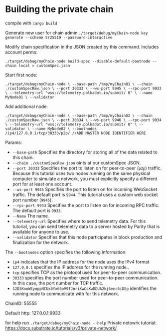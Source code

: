 # Building the private chain

compile with
`cargo build`

Generate new user for chain admin
`./target/debug/myChain-node key generate --scheme Sr25519 --password-interactive`

Modify chain specification in the JSON created by this command. Includes account perms:

`./target/debug/myChain-node build-spec --disable-default-bootnode --chain local > customSpec.json`


Start first node:

`./target/debug/myChain-node \
--base-path /tmp/myChain01 \
--chain ./customSpecRaw.json \
--port 30333 \
--ws-port 9945 \
--rpc-port 9933 \
--telemetry-url "wss://telemetry.polkadot.io/submit/ 0" \
--name MyNode01 \
--validator`


Add additional node:

`./target/debug/myChain-node \
--base-path /tmp/myChain02 \
--chain ./customSpecRaw.json \
--port 30334 \
--ws-port 9946 \
--rpc-port 9934 \
--telemetry-url "wss://telemetry.polkadot.io/submit/ 0" \
--validator \
--name MyNode02 \
--bootnodes /ip4/127.0.0.1/tcp/30333/p2p/ //ADD MASTER NODE IDENTIFIER HERE`




Params:

- `--base-path` Specifies the directory for storing all of the data related to this chain.
- `--chain ./customSpecRaw.json` oints at our customSpec JSON.
- `--port 30333` Specifies the port to listen on for peer-to-peer (`p2p`) traffic. Because this tutorial uses two nodes running on the same physical computer to simulate a network, you must explicitly specify a different port for at least one account.
- `--ws-port 9945` Specifies the port to listen on for incoming WebSocket traffic. The default port is `9944`. This tutorial uses a custom web socket port number (`9945`).
- `--rpc-port 9933` Specifies the port to listen on for incoming RPC traffic. The default port is `9933`.
- `--Name` The name.
- `--telemetry-url` Specifies where to send telemetry data. For this tutorial, you can send telemetry data to a server hosted by Parity that is available for anyone to use.
- `--validator` Specifies that this node participates in block production and finalization for the network.


The `--bootnodes` option specifies the following information:

- `ip4` indicates that the IP address for the node uses the IPv4 format
- `127.0.0.1` specifies the IP address for the running node..
- `tcp` specifies TCP as the protocol used for peer-to-peer communication.
- `30333` specifies the port number used for peer-to-peer communication.
    In this case, the port number for TCP traffic.
- `12D3KooWEyoppNCUx8Yx66oV9fJnriXwCcXwDDUA2kj6vnc6iDEp` identifies the running node to communicate with for this network.

ChainID: 55555

Default http: 127.0.0.1:9933

for help run `./target/debug/myChain-node --help`
Private netowrk tutorial: https://docs.substrate.io/tutorials/v3/private-network/
